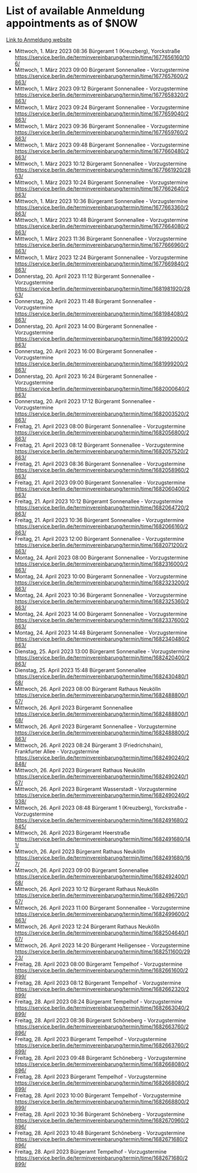 # List of available Anmeldung appointments as of $NOW
[Link to Anmeldung website](https://service.berlin.de/terminvereinbarung/termin/tag.php?termin=1&anliegen[]=120686&dienstleisterlist=122210,122217,327316,122219,327312,122227,327314,122231,327346,122243,327348,122254,122252,329742,122260,329745,122262,329748,122271,327278,122273,327274,122277,327276,330436,122280,327294,122282,327290,122284,327292,122291,327270,122285,327266,122286,327264,122296,327268,150230,329760,122297,327286,122294,327284,122312,329763,122314,329775,122304,327330,122311,327334,122309,327332,317869,122281,327352,122279,329772,122283,122276,327324,122274,327326,122267,329766,122246,327318,122251,327320,122257,327322,122208,327298,122226,327300&herkunft=http%3A%2F%2Fservice.berlin.de%2Fdienstleistung%2F120686%2F)
- Mittwoch, 1. März 2023 08:36 Bürgeramt 1 (Kreuzberg), Yorckstraße https://service.berlin.de/terminvereinbarung/termin/time/1677656160/106/
- Mittwoch, 1. März 2023 09:00 Bürgeramt Sonnenallee - Vorzugstermine https://service.berlin.de/terminvereinbarung/termin/time/1677657600/2863/
- Mittwoch, 1. März 2023 09:12 Bürgeramt Sonnenallee - Vorzugstermine https://service.berlin.de/terminvereinbarung/termin/time/1677658320/2863/
- Mittwoch, 1. März 2023 09:24 Bürgeramt Sonnenallee - Vorzugstermine https://service.berlin.de/terminvereinbarung/termin/time/1677659040/2863/
- Mittwoch, 1. März 2023 09:36 Bürgeramt Sonnenallee - Vorzugstermine https://service.berlin.de/terminvereinbarung/termin/time/1677659760/2863/
- Mittwoch, 1. März 2023 09:48 Bürgeramt Sonnenallee - Vorzugstermine https://service.berlin.de/terminvereinbarung/termin/time/1677660480/2863/
- Mittwoch, 1. März 2023 10:12 Bürgeramt Sonnenallee - Vorzugstermine https://service.berlin.de/terminvereinbarung/termin/time/1677661920/2863/
- Mittwoch, 1. März 2023 10:24 Bürgeramt Sonnenallee - Vorzugstermine https://service.berlin.de/terminvereinbarung/termin/time/1677662640/2863/
- Mittwoch, 1. März 2023 10:36 Bürgeramt Sonnenallee - Vorzugstermine https://service.berlin.de/terminvereinbarung/termin/time/1677663360/2863/
- Mittwoch, 1. März 2023 10:48 Bürgeramt Sonnenallee - Vorzugstermine https://service.berlin.de/terminvereinbarung/termin/time/1677664080/2863/
- Mittwoch, 1. März 2023 11:36 Bürgeramt Sonnenallee - Vorzugstermine https://service.berlin.de/terminvereinbarung/termin/time/1677666960/2863/
- Mittwoch, 1. März 2023 12:24 Bürgeramt Sonnenallee - Vorzugstermine https://service.berlin.de/terminvereinbarung/termin/time/1677669840/2863/
- Donnerstag, 20. April 2023 11:12 Bürgeramt Sonnenallee - Vorzugstermine https://service.berlin.de/terminvereinbarung/termin/time/1681981920/2863/
- Donnerstag, 20. April 2023 11:48 Bürgeramt Sonnenallee - Vorzugstermine https://service.berlin.de/terminvereinbarung/termin/time/1681984080/2863/
- Donnerstag, 20. April 2023 14:00 Bürgeramt Sonnenallee - Vorzugstermine https://service.berlin.de/terminvereinbarung/termin/time/1681992000/2863/
- Donnerstag, 20. April 2023 16:00 Bürgeramt Sonnenallee - Vorzugstermine https://service.berlin.de/terminvereinbarung/termin/time/1681999200/2863/
- Donnerstag, 20. April 2023 16:24 Bürgeramt Sonnenallee - Vorzugstermine https://service.berlin.de/terminvereinbarung/termin/time/1682000640/2863/
- Donnerstag, 20. April 2023 17:12 Bürgeramt Sonnenallee - Vorzugstermine https://service.berlin.de/terminvereinbarung/termin/time/1682003520/2863/
- Freitag, 21. April 2023 08:00 Bürgeramt Sonnenallee - Vorzugstermine https://service.berlin.de/terminvereinbarung/termin/time/1682056800/2863/
- Freitag, 21. April 2023 08:12 Bürgeramt Sonnenallee - Vorzugstermine https://service.berlin.de/terminvereinbarung/termin/time/1682057520/2863/
- Freitag, 21. April 2023 08:36 Bürgeramt Sonnenallee - Vorzugstermine https://service.berlin.de/terminvereinbarung/termin/time/1682058960/2863/
- Freitag, 21. April 2023 09:00 Bürgeramt Sonnenallee - Vorzugstermine https://service.berlin.de/terminvereinbarung/termin/time/1682060400/2863/
- Freitag, 21. April 2023 10:12 Bürgeramt Sonnenallee - Vorzugstermine https://service.berlin.de/terminvereinbarung/termin/time/1682064720/2863/
- Freitag, 21. April 2023 10:36 Bürgeramt Sonnenallee - Vorzugstermine https://service.berlin.de/terminvereinbarung/termin/time/1682066160/2863/
- Freitag, 21. April 2023 12:00 Bürgeramt Sonnenallee - Vorzugstermine https://service.berlin.de/terminvereinbarung/termin/time/1682071200/2863/
- Montag, 24. April 2023 08:00 Bürgeramt Sonnenallee - Vorzugstermine https://service.berlin.de/terminvereinbarung/termin/time/1682316000/2863/
- Montag, 24. April 2023 10:00 Bürgeramt Sonnenallee - Vorzugstermine https://service.berlin.de/terminvereinbarung/termin/time/1682323200/2863/
- Montag, 24. April 2023 10:36 Bürgeramt Sonnenallee - Vorzugstermine https://service.berlin.de/terminvereinbarung/termin/time/1682325360/2863/
- Montag, 24. April 2023 14:00 Bürgeramt Sonnenallee - Vorzugstermine https://service.berlin.de/terminvereinbarung/termin/time/1682337600/2863/
- Montag, 24. April 2023 14:48 Bürgeramt Sonnenallee - Vorzugstermine https://service.berlin.de/terminvereinbarung/termin/time/1682340480/2863/
- Dienstag, 25. April 2023 13:00 Bürgeramt Sonnenallee - Vorzugstermine https://service.berlin.de/terminvereinbarung/termin/time/1682420400/2863/
- Dienstag, 25. April 2023 15:48 Bürgeramt Sonnenallee https://service.berlin.de/terminvereinbarung/termin/time/1682430480/168/
- Mittwoch, 26. April 2023 08:00 Bürgeramt Rathaus Neukölln https://service.berlin.de/terminvereinbarung/termin/time/1682488800/167/
- Mittwoch, 26. April 2023  Bürgeramt Sonnenallee https://service.berlin.de/terminvereinbarung/termin/time/1682488800/168/
- Mittwoch, 26. April 2023  Bürgeramt Sonnenallee - Vorzugstermine https://service.berlin.de/terminvereinbarung/termin/time/1682488800/2863/
- Mittwoch, 26. April 2023 08:24 Bürgeramt 3 (Friedrichshain), Frankfurter Allee - Vorzugstermine https://service.berlin.de/terminvereinbarung/termin/time/1682490240/2848/
- Mittwoch, 26. April 2023  Bürgeramt Rathaus Neukölln https://service.berlin.de/terminvereinbarung/termin/time/1682490240/167/
- Mittwoch, 26. April 2023  Bürgeramt Wasserstadt - Vorzugstermine https://service.berlin.de/terminvereinbarung/termin/time/1682490240/2938/
- Mittwoch, 26. April 2023 08:48 Bürgeramt 1 (Kreuzberg), Yorckstraße - Vorzugstermine https://service.berlin.de/terminvereinbarung/termin/time/1682491680/2845/
- Mittwoch, 26. April 2023  Bürgeramt Heerstraße https://service.berlin.de/terminvereinbarung/termin/time/1682491680/141/
- Mittwoch, 26. April 2023  Bürgeramt Rathaus Neukölln https://service.berlin.de/terminvereinbarung/termin/time/1682491680/167/
- Mittwoch, 26. April 2023 09:00 Bürgeramt Sonnenallee https://service.berlin.de/terminvereinbarung/termin/time/1682492400/168/
- Mittwoch, 26. April 2023 10:12 Bürgeramt Rathaus Neukölln https://service.berlin.de/terminvereinbarung/termin/time/1682496720/167/
- Mittwoch, 26. April 2023 11:00 Bürgeramt Sonnenallee - Vorzugstermine https://service.berlin.de/terminvereinbarung/termin/time/1682499600/2863/
- Mittwoch, 26. April 2023 12:24 Bürgeramt Rathaus Neukölln https://service.berlin.de/terminvereinbarung/termin/time/1682504640/167/
- Mittwoch, 26. April 2023 14:20 Bürgeramt Heiligensee - Vorzugstermine https://service.berlin.de/terminvereinbarung/termin/time/1682511600/2923/
- Freitag, 28. April 2023 08:00 Bürgeramt Tempelhof - Vorzugstermine https://service.berlin.de/terminvereinbarung/termin/time/1682661600/2899/
- Freitag, 28. April 2023 08:12 Bürgeramt Tempelhof - Vorzugstermine https://service.berlin.de/terminvereinbarung/termin/time/1682662320/2899/
- Freitag, 28. April 2023 08:24 Bürgeramt Tempelhof - Vorzugstermine https://service.berlin.de/terminvereinbarung/termin/time/1682663040/2899/
- Freitag, 28. April 2023 08:36 Bürgeramt Schöneberg - Vorzugstermine https://service.berlin.de/terminvereinbarung/termin/time/1682663760/2896/
- Freitag, 28. April 2023  Bürgeramt Tempelhof - Vorzugstermine https://service.berlin.de/terminvereinbarung/termin/time/1682663760/2899/
- Freitag, 28. April 2023 09:48 Bürgeramt Schöneberg - Vorzugstermine https://service.berlin.de/terminvereinbarung/termin/time/1682668080/2896/
- Freitag, 28. April 2023  Bürgeramt Tempelhof - Vorzugstermine https://service.berlin.de/terminvereinbarung/termin/time/1682668080/2899/
- Freitag, 28. April 2023 10:00 Bürgeramt Tempelhof - Vorzugstermine https://service.berlin.de/terminvereinbarung/termin/time/1682668800/2899/
- Freitag, 28. April 2023 10:36 Bürgeramt Schöneberg - Vorzugstermine https://service.berlin.de/terminvereinbarung/termin/time/1682670960/2896/
- Freitag, 28. April 2023 10:48 Bürgeramt Schöneberg - Vorzugstermine https://service.berlin.de/terminvereinbarung/termin/time/1682671680/2896/
- Freitag, 28. April 2023  Bürgeramt Tempelhof - Vorzugstermine https://service.berlin.de/terminvereinbarung/termin/time/1682671680/2899/
